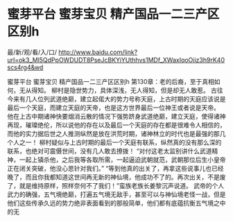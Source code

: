 # 蜜芽平台 蜜芽宝贝 精产国品一二三产区区别h

最/新/观/看/入/口/ http://www.baidu.com/link?url=ok3_Ml5QdPpOWDUDT8PseJcBKYiYUthhvs1MDf_XWaxIqoOiiz3h9rK40scs4rg4&wd


蜜芽平台 蜜芽宝贝 精产国品一二三产区区别h
第130章：老的后裔，至于真相如何，无从得知。
    柳村是隐世势力，具体深浅，无人得知，但是却无人敢惹。
    古往今来有几人位列武道绝巅，建立起偌大的势力号称天庭，上古时期的天庭应该说是最后一个天庭，而建立天庭的天帝，也是这方世界最后一位神王或者说是天帝。
    他在上古中期诸神快要烟消云散的情况下强势跻身武道绝巅，建立天庭，使得诸神再现，璀璨绝伦，所以说他的存在以及最后一个天庭的存在都是很难令人相信的，而他的实力据后世之人推测纵然是放在洪荒时期，诸神林立的时代也是最强的那几个人之一！
    柳村疑似与上古时期的最后一个天庭有联系，纵然真的没有那么深的联系，也绝对可震慑世间，没有几人敢去撩拨！
    “对付这老太监别讲什么武道精神，一起上镇杀他，之后我等各取所需，一起逼迫武朝就范，武朝那位后生小皇帝正在闭关突破，他没心思针对我们。”
    “等到他真的出关了，再拿这些说事儿也已经晚了，而且你我都知道这世间再无新的神仙境，他成功不了的。再次出关，不是废了，就是维持原样，照样奈何不了我们！”蛮族老族长姜黎沉声说道。
    武帝的个人武力的确强，五气境绝巅，打遍五气境无敌手，甚至可以与神仙境老怪一战，但是他们这些传承久远的势力绝非表面看到的那般简单，他们都有底蕴抗衡五气境之中的无
